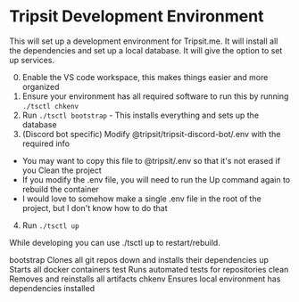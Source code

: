 # Tripsit Development Environment

This will set up a development environment for Tripsit.me. It will install all the dependencies and set up a local database. It will give the option to set up services.

0. Enable the VS code workspace, this makes things easier and more organized
1. Ensure your environment has all required software to run this by running `./tsctl chkenv`
2. Run `./tsctl bootstrap` - This installs everything and sets up the database
3. (Discord bot specific) Modify @tripsit/tripsit-discord-bot/.env with the required info
-  You may want to copy this file to @tripsit/.env so that it's not erased if you Clean the project
-  If you modify the .env file, you will need to run the Up command again to rebuild the container
-  I would love to somehow make a single .env file in the root of the project, but I don't know how to do that
4. Run `./tsctl up`

While developing you can use ./tsctl up to restart/rebuild. 

bootstrap	Clones all git repos down and installs their dependencies
up			Starts all docker containers
test		Runs automated tests for repositories
clean		Removes and reinstalls all artifacts
chkenv		Ensures local environment has dependencies installed
